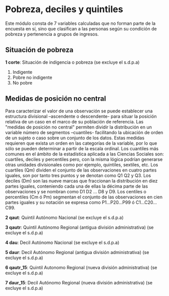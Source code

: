 
<!---
modulo_17_2006.md
https://studylib.es/doc/1097171/manual-usuario-casen-2006.pdf
-->

# Pobreza, deciles y quintiles

Este módulo consta de 7 variables calculadas que no forman parte de la encuesta en sí, sino que clasifican a las personas según su condición de pobreza y pertenencia a grupos de ingresos.

## Situación de pobreza

**1 corte**: Situación  de  indigencia  o  pobreza  (se  excluye  el  s.d.p.a)

1.    Indigente
2.    Pobre no indigente
3.    No pobre

## Medidas de posición no central

Para caracterizar el valor de una observación se puede establecer una estructura divisional –ascendente o descendente- para situar la posición relativa de un caso en el marco de su población de referencia. Las "medidas de posición no central" permiten dividir la distribución en un variable número de segmentos –cuantiles- facilitando la ubicación de orden de un sujeto o caso sobre un conjunto de los datos. Estas medidas requieren que exista un orden en las categorías de la variable, por lo que sólo se pueden determinar a partir de la escala ordinal.
Los cuantiles más comunes en el ámbito de la estadística aplicada a las Ciencias Sociales son: cuartiles, deciles y percentiles pero, con la misma lógica podrían generarse otras unidades divisionales como por ejemplo, quintiles, sextiles, etc.
Los cuartiles (Qm) dividen el conjunto de las observaciones en cuatro partes iguales, son por tanto tres puntos y se denotan como Q1 Q2 y Q3. Los deciles (Dm) son las nueve marcas que fraccionan la distribución en diez partes iguales, conteniendo cada una de ellas la décima parte de las observaciones y se nombran como D1 D2 … D8 y D9. Los centiles o percentiles (Cm ó Pm) segmentan el conjunto de las observaciones en cien partes iguales y su notación se expresa como P1…P20…P99 ó C1…C20…C99.
<!---
https://eprints.ucm.es/15707/
-->
**2 qaut**: Quintil  Autónomo  Nacional  (se  excluye  el  s.d.p.a)

**3 qautr**: Quintil  Autónomo  Regional  (antigua  división  administrativa)  (se  excluye  el  s.d.p.a)

**4 dau**: Decil  Autónomo  Nacional  (se  excluye  el  s.d.p.a)

**5 daur**: Decil  Autónomo  Regional  (antigua  división  administrativa)  (se  excluye  el  s.d.p.a)

**6 qautr_15**: Quintil  Autonomo  Regional  (nueva  división  administrativa)  (se  excluye  el  s.d.p.a)

**7 daur_15**: Decil  Autónomo  Regional  (nueva  división  administrativa)  (se  excluye  el  s.d.p.a)
